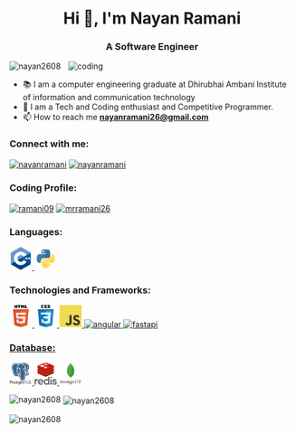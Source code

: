 <h1 align="center">Hi 👋, I'm Nayan Ramani</h1>
<h3 align="center">A Software Engineer</h3>

<img align="right" alt="coding" width="400" src="https://cdn.dribbble.com/users/1162077/screenshots/3848914/programmer.gif"> 

<p align="left"> <img src="https://komarev.com/ghpvc/?username=nayan2608&label=Profile%20views&color=0e75b6&style=flat" alt="nayan2608" /> </p>

- 📚 I am a computer engineering graduate at Dhirubhai Ambani Institute of information and communication technology
- 🎯 I am a Tech and Coding enthusiast and Competitive Programmer.
- 📫 How to reach me **nayanramani26@gmail.com**


<h3 align="left">Connect with me:</h3>
<p align="left">
<a href="https://linkedin.com/in/nayanramani" target="blank"><img align="center" src="https://cdn.jsdelivr.net/npm/simple-icons@3.1.0/icons/linkedin.svg" alt="nayanramani" height="30" width="40" /></a>
<a href="https://www.instagram.com/n.a.y.a.n._2608" target="blank"><img align="center" src="https://cdn.jsdelivr.net/npm/simple-icons@3.1.0/icons/instagram.svg" alt="nayanramani" height="30" width="40" /></a>
</p>

<h3 align="left">Coding Profile:</h3>
<p align="left">
<a href="https://www.leetcode.com/ramani09" target="blank"><img align="center" src="https://cdn.jsdelivr.net/npm/simple-icons@3.1.0/icons/leetcode.svg" alt="ramani09" height="30" width="40" /></a>
<a href="https://www.codechef.com/users/mrramani26" target="blank"><img align="center" src="https://cdn.jsdelivr.net/npm/simple-icons@3.1.0/icons/codechef.svg" alt="mrramani26" height="30" width="40" /></a>
</p>


<h3 align="left">Languages:</h3>
<p align="left">
<a href="https://www.w3schools.com/cpp/" target="_blank" rel="noreferrer"> <img src="https://raw.githubusercontent.com/devicons/devicon/master/icons/cplusplus/cplusplus-original.svg" alt="cplusplus" width="40" height="40"/> </a>
</a> <a href="https://www.python.org" target="_blank" rel="noreferrer"> <img src="https://raw.githubusercontent.com/devicons/devicon/master/icons/python/python-original.svg" alt="python" width="40" height="40"/> </a> 
</p>

<h3 align="left">Technologies and Frameworks:</h3>
<p align="left">
<a href="https://www.w3schools.com/html/" target="_blank" rel="noreferrer"> <img src="https://raw.githubusercontent.com/devicons/devicon/master/icons/html5/html5-original-wordmark.svg" alt="html5" width="40" height="40"/> </a> 
<a href="https://www.w3schools.com/css/" target="_blank" rel="noreferrer"> <img src="https://raw.githubusercontent.com/devicons/devicon/master/icons/css3/css3-original-wordmark.svg" alt="css3" width="40" height="40"/> </a> 
<a href="https://developer.mozilla.org/en-US/docs/Web/JavaScript" target="_blank" rel="noreferrer"> <img src="https://raw.githubusercontent.com/devicons/devicon/master/icons/javascript/javascript-original.svg" alt="javascript" width="40" height="40"/> </a>
<a href="https://angular.io" target="_blank" rel="noreferrer"> <img src="https://angular.io/assets/images/logos/angular/angular.svg" alt="angular" width="40" height="40"/> 
<a href="https://fastapi.tiangolo.com" target="_blank" rel="noreferrer"> <img src="https://avatars.githubusercontent.com/u/156354296?s=200&v=4" alt="fastapi" width="40" height="40"/> 
</p>


<h3 align="left">Database:</h3>
<p align="left">
<a href="https://www.postgresql.org" target="_blank" rel="noreferrer"> <img src="https://raw.githubusercontent.com/devicons/devicon/master/icons/postgresql/postgresql-original-wordmark.svg" alt="postgresql" width="40" height="40"/> 
<a href="https://redis.io" target="_blank" rel="noreferrer"> <img src="https://raw.githubusercontent.com/devicons/devicon/master/icons/redis/redis-original-wordmark.svg" alt="redis" width="40" height="40"/> </a>
<a href="https://www.mongodb.com/" target="_blank" rel="noreferrer"> <img src="https://raw.githubusercontent.com/devicons/devicon/master/icons/mongodb/mongodb-original-wordmark.svg" alt="mongodb" width="40" height="40"/> </a> 
</p>

<p><img align="left" src="https://github-readme-stats.vercel.app/api/top-langs?username=nayan2608&show_icons=true&locale=en&layout=compact&theme=radical" alt="nayan2608" /></p>

<p>&nbsp;<img align="center" src="https://github-readme-stats.vercel.app/api?username=nayan2608&show_icons=true&locale=en" alt="nayan2608" /></p>

<p><img align="center" src="https://github-readme-streak-stats.herokuapp.com/?user=nayan2608&theme=radical" alt="nayan2608" /></p>

